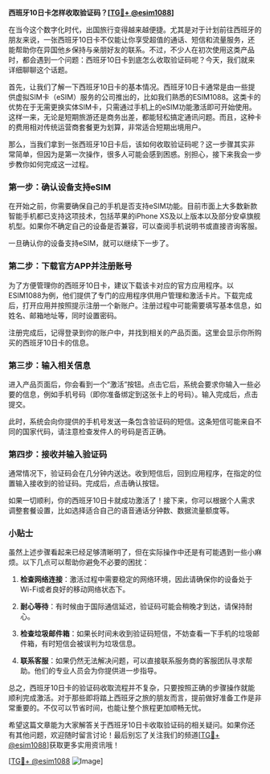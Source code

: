 **西班牙10日卡怎样收取验证码？[[TG💪+ @esim1088](https://t.me/s/esim1088)]**

在当今这个数字化时代，出国旅行变得越来越便捷。尤其是对于计划前往西班牙的朋友来说，一张西班牙10日卡不仅能让你享受超值的通话、短信和流量服务，还能帮助你在异国他乡保持与亲朋好友的联系。不过，不少人在初次使用这类产品时，都会遇到一个问题：西班牙10日卡到底怎么收取验证码呢？今天，我们就来详细聊聊这个话题。

首先，让我们了解一下西班牙10日卡的基本情况。西班牙10日卡通常是由一些提供虚拟SIM卡（eSIM）服务的公司推出的，比如我们熟悉的ESIM1088。这类卡的优势在于无需更换实体SIM卡，只需通过手机上的eSIM功能激活即可开始使用。这样一来，无论是短期旅游还是商务出差，都能轻松搞定通讯问题。而且，这种卡的费用相对传统运营商套餐更为划算，非常适合短期出境用户。

那么，当我们拿到一张西班牙10日卡后，该如何收取验证码呢？这一步骤其实非常简单，但因为是第一次操作，很多人可能会感到困惑。别担心，接下来我会一步步教你如何完成这一过程。

### 第一步：确认设备支持eSIM

在开始之前，你需要确保自己的手机是否支持eSIM功能。目前市面上大多数新款智能手机都已支持这项技术，包括苹果的iPhone XS及以上版本以及部分安卓旗舰机型。如果你不确定自己的设备是否兼容，可以查阅手机说明书或直接咨询客服。

一旦确认你的设备支持eSIM，就可以继续下一步了。

### 第二步：下载官方APP并注册账号

为了方便管理你的西班牙10日卡，建议下载该卡对应的官方应用程序。以ESIM1088为例，他们提供了专门的应用程序供用户管理和激活卡片。下载完成后，打开应用并按照提示注册一个新账户。注册过程中可能需要填写基本信息，如姓名、邮箱地址等，同时设置密码。

注册完成后，记得登录到你的账户中，并找到相关的产品页面。这里会显示你所购买的西班牙10日卡的信息。

### 第三步：输入相关信息

进入产品页面后，你会看到一个“激活”按钮。点击它后，系统会要求你输入一些必要的信息，例如手机号码（即你准备绑定到这张卡上的号码）。输入完成后，点击提交。

此时，系统会向你提供的手机号发送一条包含验证码的短信。这条短信可能来自不同的国家代码，请注意检查发件人的号码是否正确。

### 第四步：接收并输入验证码

通常情况下，验证码会在几分钟内送达。收到短信后，回到应用程序，在指定的位置输入接收到的验证码。完成后，点击确认按钮。

如果一切顺利，你的西班牙10日卡就成功激活了！接下来，你可以根据个人需求调整套餐设置，比如选择适合自己的语音通话分钟数、数据流量额度等。

### 小贴士

虽然上述步骤看起来已经足够清晰明了，但在实际操作中还是有可能遇到一些小麻烦。以下几点可以帮助你避免不必要的困扰：

1. **检查网络连接**：激活过程中需要稳定的网络环境，因此请确保你的设备处于Wi-Fi或者良好的移动网络状态下。
   
2. **耐心等待**：有时候由于国际通信延迟，验证码可能会稍晚才到达，请保持耐心。

3. **检查垃圾邮件箱**：如果长时间未收到验证码短信，不妨查看一下手机的垃圾邮件箱，有时短信会被误判为垃圾信息。

4. **联系客服**：如果仍然无法解决问题，可以直接联系服务商的客服团队寻求帮助。他们的专业人员会为你提供进一步指导。

总之，西班牙10日卡的验证码收取流程并不复杂，只要按照正确的步骤操作就能顺利完成激活。对于那些即将踏上西班牙之旅的朋友而言，提前做好准备工作是非常重要的。不仅可以节省时间，也能让整个旅程更加顺畅无忧。

希望这篇文章能为大家解答关于西班牙10日卡收取验证码的相关疑问。如果你还有其他问题，欢迎随时留言讨论！最后别忘了关注我们的频道[[TG💪+ @esim1088](https://t.me/s/esim1088)]获取更多实用资讯哦！

[[TG💪+ @esim1088](https://t.me/s/esim1088) ![Image](https://i.postimg.cc/4NQfJmqS/Snipaste-2025-05-13-00-14-12.png)]